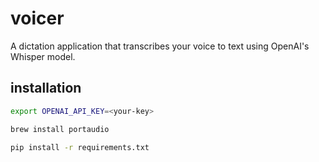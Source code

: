 # voicer

A dictation application that transcribes your voice to text using OpenAI's Whisper model.

## installation

```zsh
export OPENAI_API_KEY=<your-key>
```

```zsh
brew install portaudio
```

```zsh
pip install -r requirements.txt
```
